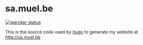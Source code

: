 # sa.muel.be

[![wercker status](https://app.wercker.com/status/e6dc573d1fa13dbb6812be55efb4863b/m "wercker status")](https://app.wercker.com/project/bykey/e6dc573d1fa13dbb6812be55efb4863b)

This is the source code used by [hugo](http://gohugo.io) to generate my website at http://sa.muel.be